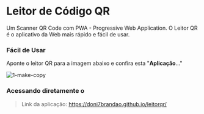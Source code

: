 # Leitor de Código QR
Um Scanner QR Code com PWA - Progressive Web Application. O Leitor QR é o aplicativo da Web mais rápido e fácil de usar.

### Fácil de Usar

Aponte o leitor QR para a imagem abaixo e confira esta "**Aplicação**..."

![1-make-copy](https://doni7brandao.github.io/leitorqr/images/template.png)


### Acessando diretamente o

> Link da aplicação: https://doni7brandao.github.io/leitorqr/



